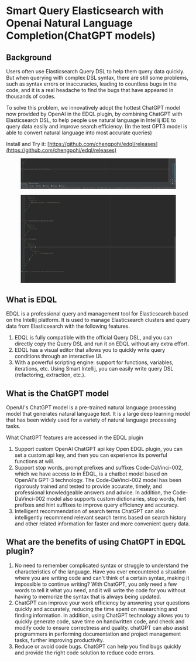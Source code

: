 # Smart Query Elasticsearch with Openai Natural Language Completion(ChatGPT models)

## Background

Users often use Elasticsearch Query DSL to help them query data quickly. But when querying with complex DSL syntax,
there are still some problems, such as syntax errors or inaccuracies, leading to countless bugs in the code, and it is a
real headache to find the bugs that have appeared in thousands of codes.

To solve this problem, we innovatively adopt the hottest ChatGPT model now provided by OpenAI in the EDQL plugin, by
combining ChatGPT with Elasticsearch DSL, to help people use natural language in Intellij IDE to query data easily and
improve search efficiency. (In the test GPT3 model is able to convert natural language into most accurate queries)

Install and Try
it: [https://github.com/chengpohi/edql/releases](https://github.com/chengpohi/edql/releases)

<figure><img src="/.gitbook/assets/openai-query-(1).gif" alt=""><figcaption></figcaption></figure>

<figure><img src="/.gitbook/assets/openai-settings.gif" alt=""><figcaption></figcaption></figure>

## What is EDQL

EDQL is a professional query and management tool for Elasticsearch based on the Intellij platform. It is used to manage
Elasticsearch clusters and query data from Elasticsearch with the following features.

1. EDQL is fully compatible with the official Query DSL, and you can directly copy the Query DSL and run it on EDQL
   without any extra effort.
2. EDQL has a visual editor that allows you to quickly write query conditions through an interactive UI.
3. With a powerful scripting engine: support for functions, variables, iterations, etc. Using Smart Intellij, you can
   easily write query DSL (refactoring, extraction, etc.).

## What is the ChatGPT model&#x20;

OpenAI's ChatGPT model is a pre-trained natural language processing model that generates natural language text. It is a
large deep learning model that has been widely used for a variety of natural language processing tasks.

What ChatGPT features are accessed in the EDQL plugin

1. Support custom OpenAI ChatGPT api key Open EDQL plugin, you can set a custom api key, and then you can experience its
   powerful functions at will.
2. Support stop words, prompt prefixes and suffixes Code-DaVinci-002, which we have access to in EDQL, is a chatbot
   model based on OpenAI's GPT-3 technology. The Code-DaVinci-002 model has been rigorously trained and tested to
   provide accurate, timely, and professional knowledgeable answers and advice. In addition, the Code-DaVinci-002 model
   also supports custom dictionaries, stop words, hint prefixes and hint suffixes to improve query efficiency and
   accuracy.
3. Intelligent recommendation of search terms ChatGPT can also intelligently recommend relevant search terms based on
   search history and other related information for faster and more convenient query data.

## What are the benefits of using ChatGPT in EDQL plugin?

1. No need to remember complicated syntax or struggle to understand the characteristics of the language. Have you ever
   encountered a situation where you are writing code and can't think of a certain syntax, making it impossible to
   continue writing? With ChatGPT, you only need a few words to tell it what you need, and it will write the code for
   you without having to memorize the syntax that is always being updated.&#x20;
2. ChatGPT can improve your work efficiency by answering your questions quickly and accurately, reducing the time spent
   on researching and finding information. In addition, using ChatGPT technology allows you to quickly generate code,
   save time on handwritten code, and check and modify code to ensure correctness and quality. chatGPT can also assist
   programmers in performing documentation and project management tasks, further improving productivity.&#x20;
3. Reduce or avoid code bugs. ChatGPT can help you find bugs quickly and provide the right code solution to reduce code
   errors.
